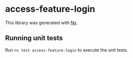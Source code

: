 # access-feature-login

This library was generated with [Nx](https://nx.dev).

## Running unit tests

Run `nx test access-feature-login` to execute the unit tests.
